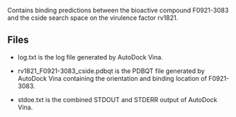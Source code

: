 Contains binding predictions between the bioactive compound F0921-3083 and the cside search space on the virulence factor rv1821.

## Files

- log.txt is the log file generated by AutoDock Vina.

- rv1821_F0921-3083_cside.pdbqt is the PDBQT file generated by AutoDock Vina containing the orientation and binding location of F0921-3083.

- stdoe.txt is the combined STDOUT and STDERR output of AutoDock Vina.

